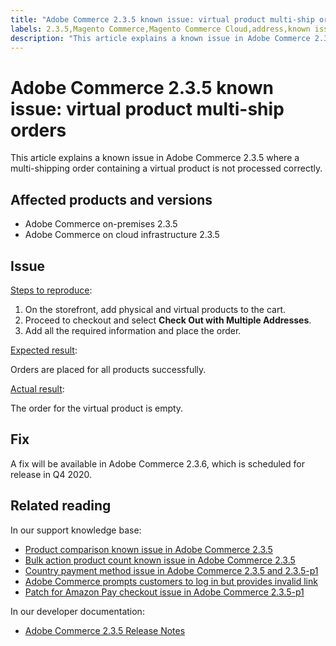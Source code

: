 ```yaml
---
title: "Adobe Commerce 2.3.5 known issue: virtual product multi-ship orders"
labels: 2.3.5,Magento Commerce,Magento Commerce Cloud,address,known issues,multishipping,order,product,troubleshooting,Adobe Commerce,cloud infrastructure,on-premises
description: "This article explains a known issue in Adobe Commerce 2.3.5 where a multi-shipping order containing a virtual product is not processed correctly."
---
```


# Adobe Commerce 2.3.5 known issue: virtual product multi-ship orders

This article explains a known issue in Adobe Commerce 2.3.5 where a multi-shipping order containing a virtual product is not processed correctly.

## Affected products and versions

* Adobe Commerce on-premises 2.3.5
* Adobe Commerce on cloud infrastructure 2.3.5

## Issue

<u>Steps to reproduce</u>:

1. On the storefront, add physical and virtual products to the cart.
1. Proceed to checkout and select **Check Out with Multiple Addresses**.
1. Add all the required information and place the order.

<u>Expected result</u>:

Orders are placed for all products successfully.

<u>Actual result</u>:

The order for the virtual product is empty.

## Fix

A fix will be available in Adobe Commerce 2.3.6, which is scheduled for release in Q4 2020.

## Related reading

In our support knowledge base:

* [Product comparison known issue in Adobe Commerce 2.3.5](https://support.magento.com/hc/en-us/articles/360043970452)
* [Bulk action product count known issue in Adobe Commerce 2.3.5](https://support.magento.com/hc/en-us/articles/360044839691)
* [Country payment method issue in Adobe Commerce 2.3.5 and 2.3.5-p1](https://support.magento.com/hc/en-us/articles/360043955991)
* [Adobe Commerce prompts customers to log in but provides invalid link](https://support.magento.com/hc/en-us/articles/360043857372)
* [Patch for Amazon Pay checkout issue in Adobe Commerce 2.3.5-p1](https://support.magento.com/hc/en-us/articles/360042646332)

In our developer documentation:

* [Adobe Commerce 2.3.5 Release Notes](https://devdocs.magento.com/guides/v2.3/release-notes/release-notes-2-3-5-commerce.html#known-issues)